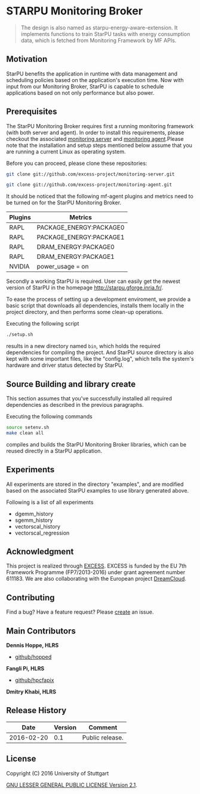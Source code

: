 # STARPU Monitoring Broker

> The design is also named as starpu-energy-aware-extension. It implements functions to train StarPU tasks with energy consumption data, which is fetched from Monitoring Framework by MF APIs. 


## Motivation
StarPU benefits the application in runtime with data management and scheduling policies based on the application's execution time. Now with input from our Monitoring Broker, StarPU is capable to schedule applications based on not only performance but also power. 


## Prerequisites

The StarPU Monitoring Broker requires first a running monitoring framework (with both server and agent). In order to install this requirements, please checkout the associated [monitoring server][server] and [monitoring agent][agent].Please note that the installation and setup steps mentioned below assume that you are running a current Linux as operating system.

Before you can proceed, please clone these repositories:

```bash
git clone git://github.com/excess-project/monitoring-server.git
```

```bash
git clone git://github.com/excess-project/monitoring-agent.git
```
It should be noticed that the following mf-agent plugins and metrics need to be turned on for the StarPU Monitoring Broker.

| Plugins         | Metrics                                         | 
|-----------------|-------------------------------------------------| 
| RAPL            |   PACKAGE_ENERGY:PACKAGE0                       |
| RAPL            |   PACKAGE_ENERGY:PACKAGE1                       |
| RAPL            |   DRAM_ENERGY:PACKAGE0                          |
| RAPL            |   DRAM_ENERGY:PACKAGE1                          |
| NVIDIA          |   power_usage = on                              |


Secondly a working StarPU is required. User can easily get the newest version of StarPU in the homepage http://starpu.gforge.inria.fr/.  

To ease the process of setting up a development enviroment, we provide a basic script that downloads all dependencies, installs them locally in the project directory, and then performs some clean-up operations.

Executing the following script

```bash
./setup.sh
```

results in a new directory named `bin`, which holds the required dependencies for compiling the project. And StarPU source directory is also kept with some important files, like the "config.log", which tells the system's hardware and driver status detected by StarPU.


## Source Building and library create

This section assumes that you've successfully installed all required dependencies as described in the previous paragraphs. 

Executing the following commands 

```bash
source setenv.sh
make clean all
```

compiles and builds the StarPU Monitoring Broker libraries, which can be reused directly in a StarPU application.


## Experiments

All experiments are stored in the directory "examples", and are modified based on the associated StarPU examples to use library generated above. 

Following is a list of all experiments

- dgemm_history
- sgemm_history
- vectorscal_history
- vectorscal_regression


## Acknowledgment

This project is realized through [EXCESS][excess]. EXCESS is funded by the EU 7th Framework Programme (FP7/2013-2016) under grant agreement number 611183. We are also collaborating with the European project [DreamCloud][dreamcloud].


## Contributing
Find a bug? Have a feature request?
Please [create](https://github.com/excess-project/starpu-energy-aware-extension/website/issues) an issue.


## Main Contributors

**Dennis Hoppe, HLRS**
+ [github/hopped](https://github.com/hopped)

**Fangli Pi, HLRS**
+ [github/hpcfapix](https://github.com/hpcfapix)

**Dmitry Khabi, HLRS**


## Release History

| Date        | Version | Comment          |
| ----------- | ------- | ---------------- |
| 2016-02-20  | 0.1     | Public release.  |


## License
Copyright (C) 2016 University of Stuttgart

[GNU LESSER GENERAL PUBLIC LICENSE Version 2.1](LICENSE).


[server]: https://github.com/excess-project/monitoring-server
[agent]:  https://github.com/excess-project/monitoring-agent
[excess]: http://www.excess-project.eu
[dreamcloud]: http://www.dreamcloud-project.eu
[plugin-tutorial]: src/plugins/README.md
